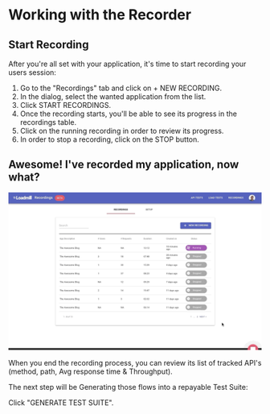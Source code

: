 # Working with the Recorder

## Start Recording 

After you're all set with your application, it's time to start recording your users session:

1. Go to the "Recordings" tab and click on + NEW RECORDING.
2. In the dialog, select the wanted application from the list.
3. Click START RECORDINGS.
4. Once the recording starts, you'll be able to see its progress in the recordings table.
5. Click on the running recording in order to review its progress.
6. In order to stop a recording, click on the STOP button.

## Awesome! I've recorded my application, now what?

![](../../.gitbook/assets/recording-generate.gif)

When you end the recording process, you can review its list of tracked API's \(method, path, Avg response time & Throughput\).

The next step will be Generating those flows into a repayable Test Suite:

Click "GENERATE TEST SUITE".

